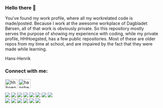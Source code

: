 ### Hello there 👋

You've found my work profile, where all my workrelated code is made/posted. Because I work at the awesome workplace of Dagbladet Børsen, all of that work is obviously private. So this repository mostly serves the purpose of showing my experience with coding, while my private profile, HHHoegsted, has a few public repositories. Most of these are older repos from my time at school, and are impaired by the fact that they were made while learning.

Hans-Henrik

<h3 align="left">Connect with me:</h3>
<p align="left">
<a href="https://linkedin.com/in/hhhoegsted" target="blank"><img align="center" src="https://raw.githubusercontent.com/rahuldkjain/github-profile-readme-generator/master/src/images/icons/Social/linked-in-alt.svg" alt="hhhoegsted" height="30" width="40" /></a>
<a href="https://fb.com/hanshenrik.hogsted" target="blank"><img align="center" src="https://raw.githubusercontent.com/rahuldkjain/github-profile-readme-generator/master/src/images/icons/Social/facebook.svg" alt="hanshenrik.hogsted" height="30" width="40" /></a>
</p>

![](https://img.shields.io/badge/OS-Ubuntu-informational?style=flat&logo=linux&logoColor=white&color=2bbc8a) ![](https://img.shields.io/badge/IDE-VSCode-informational?style=flat&logo=visual-studio-code&logoColor=white&color=2bbc8a) ![](https://img.shields.io/badge/Code-PHP-informational?style=flat&logo=php&logoColor=white&color=2bbc8a) ![](https://img.shields.io/badge/Code-Laravel-informational?style=flat&logo=laravel&logoColor=white&color=2bbc8a)  ![](https://img.shields.io/badge/Code-HTML-informational?style=flat&logo=html5&logoColor=white&color=2bbc8a)  ![](https://img.shields.io/badge/Code-CSS-informational?style=flat&logo=css3&logoColor=white&color=2bbc8a)  ![](https://img.shields.io/badge/Code-Javascript-informational?style=flat&logo=javascript&logoColor=white&color=2bbc8a)  ![](https://img.shields.io/badge/Code-VUE-informational?style=flat&logo=vuejs&logoColor=white&color=2bbc8a)<br>
![](https://img.shields.io/badge/Shell-zsh-informational?style=flat&logo=bash&logoColor=white&color=2bbc8a) ![](https://img.shields.io/badge/Tool-Docker-informational?style=flat&logo=docker&logoColor=white&color=2bbc8a) ![](https://img.shields.io/badge/Tool-SQL-informational?style=flat&logo=mysql&logoColor=white&color=2bbc8a) ![](https://img.shields.io/badge/Cloud-AWS-informational?style=flat&logo=amazon-web-services&logoColor=white&color=2bbc8a) ![](https://img.shields.io/badge/Platform-Arduino-informational?style=flat&logo=arduino&logoColor=white&color=2bbc8a) ![](https://img.shields.io/badge/Platform-RaspberryPi-informational?style=flat&logo=raspberry-pi&logoColor=white&color=2bbc8a)


<!--
**hahoBorsen/hahoBorsen** is a ✨ _special_ ✨ repository because its `README.md` (this file) appears on your GitHub profile.

Here are some ideas to get you started:

- 🔭 I’m currently working on ...
- 🌱 I’m currently learning ...
- 👯 I’m looking to collaborate on ...
- 🤔 I’m looking for help with ...
- 💬 Ask me about ...
- 📫 How to reach me: ...
- 😄 Pronouns: ...
- ⚡ Fun fact: ...
-->
